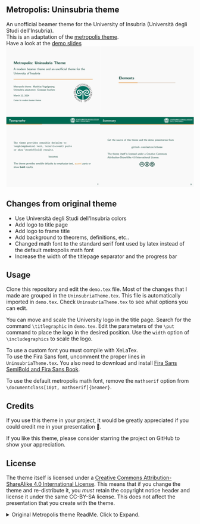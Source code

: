 
## Metropolis: Uninsubria theme
An unofficial beamer theme for the University of Insubria (Università degli Studi dell'Insubria).\
This is an adaptation of the [metropolis theme](https://github.com/matze/mtheme).\
Have a look at the [demo slides](https://github.com/Giuseppe499/Metropolis-Uninsubria/blob/main/PDF/demo.pdf)\
![Sample](https://raw.githubusercontent.com/Giuseppe499/Metropolis-Uninsubria/main/Images/Demo.png)

## Changes from original theme
- Use Università degli Studi dell'Insubria colors
- Add logo to title page
- Add logo to frame title
- Add background to theorems, definitions, etc..
- Changed math font to the standard serif font used by latex instead of the default metropolis math font
- Increase the width of the titlepage separator and the progress bar

## Usage
Clone this repository and edit the `demo.tex` file. Most of the changes that I made are grouped in the `UninsubriaTheme.tex`. This file is automatically imported in `demo.tex`. Check `UninsubriaTheme.tex` to see what options you can edit.

You can move and scale the University logo in the title page. Search for the command `\titlegraphic` in `demo.tex`. Edit the parameters of the `\put` command to place the logo in the desired position. Use the `width` option of `\includegraphics` to scale the logo.

To use a custom font you must compile with XeLaTex.\
To use the Fira Sans font, uncomment the proper lines in `UninsubriaTheme.tex`. You also need to download and install [Fira Sans SemiBold and Fira Sans Book](https://github.com/mozilla/Fira/tree/master/ttf).

To use the default metropolis math font, remove the `mathserif` option from `\documentclass[10pt, mathserif]{beamer}`.

## Credits

If you use this theme in your project, it would be greatly appreciated if you could credit me in your presentation 🙂.

If you like this theme, please consider starring the project on GitHub to show your appreciation.

## License

The theme itself is licensed under a [Creative Commons Attribution-ShareAlike
4.0 International License](http://creativecommons.org/licenses/by-sa/4.0/). This
means that if you change the theme and re-distribute it, you *must* retain the
copyright notice header and license it under the same CC-BY-SA license. This
does not affect the presentation that you create with the theme.


[demo slides]: http://mirrors.ctan.org/macros/latex/contrib/beamer-contrib/themes/metropolis/demo/demo.pdf
[manual]: http://mirrors.ctan.org/macros/latex/contrib/beamer-contrib/themes/metropolis/doc/metropolistheme.pdf
[CTAN]: http://ctan.org/pkg/beamertheme-metropolis


<details>
  <summary>Original Metropolis theme ReadMe. Click to Expand.</summary>

## Metropolis


**IMPORTANT NOTICES FOR VERSION 1.0**

* The package and theme name changed from *m* to *metropolis*!
* The `title format` values have been restructured. Please refer to the
  [manual][].

---

Metropolis is a simple, modern Beamer theme suitable for anyone to use. It tries
to minimize noise and maximize space for content; the only visual flourish it
offers is an (optional) progress bar added to each slide. The core design
principles of the theme were described in a blog post
[here](http://bloerg.net/2014/09/20/a-modern-beamer-theme.html).

Not convinced? Have a look at the [demo slides][].

![Sample](http://i.imgur.com/Bxu52fz.png)


## Installation

To install a stable version of this theme, please refer to update instructions
of your TeX distribution. Metropolis is on [CTAN][] since December
2014 thus it is part of MikTeX and will be part of TeX Live 2016.

Installing Metropolis from source, like any Beamer theme, involves four easy
steps:

1. **Download the source** with a `git clone` of the [Metropolis repository](https://github.com/matze/mtheme)
   or as a [zip archive](https://github.com/matze/mtheme/archive/master.zip) of
   the latest development version.
2. **Compile the style files** by running `make sty` inside the downloaded
    directory. (Or run LaTeX directly on `source/metropolistheme.ins`.)
3. **Move the resulting `*.sty` files** to the folder containing your
   presentation. To use Metropolis with many presentations, run `make install`
   or move the `*.sty` files to a folder in your TeX path instead (might require
   `sudo` rights).
4. **Use the theme for your presentation** by declaring `\usetheme{metropolis}` in
    the preamble of your Beamer document.
5. **For best results** install Mozilla's [Fira Sans](https://github.com/bBoxType/FiraSans).


## Usage

The following code shows a minimal example of a Beamer presentation using
Metropolis.

```latex
\documentclass{beamer}
\usetheme{metropolis}           % Use metropolis theme
\title{A minimal example}
\date{\today}
\author{Matthias Vogelgesang}
\institute{Centre for Modern Beamer Themes}
\begin{document}
  \maketitle
  \section{First Section}
  \begin{frame}{First Frame}
    Hello, world!
  \end{frame}
\end{document}
```

Detailed information on using Metropolis can be found in the [manual][].

For an alternative dark color theme, please have a look at Ross Churchley's
excellent [owl](https://github.com/rchurchley/beamercolortheme-owl) theme.


## License

The theme itself is licensed under a [Creative Commons Attribution-ShareAlike
4.0 International License](http://creativecommons.org/licenses/by-sa/4.0/). This
means that if you change the theme and re-distribute it, you *must* retain the
copyright notice header and license it under the same CC-BY-SA license. This
does not affect the presentation that you create with the theme.


[demo slides]: http://mirrors.ctan.org/macros/latex/contrib/beamer-contrib/themes/metropolis/demo/demo.pdf
[manual]: http://mirrors.ctan.org/macros/latex/contrib/beamer-contrib/themes/metropolis/doc/metropolistheme.pdf
[CTAN]: http://ctan.org/pkg/beamertheme-metropolis
<\details>
